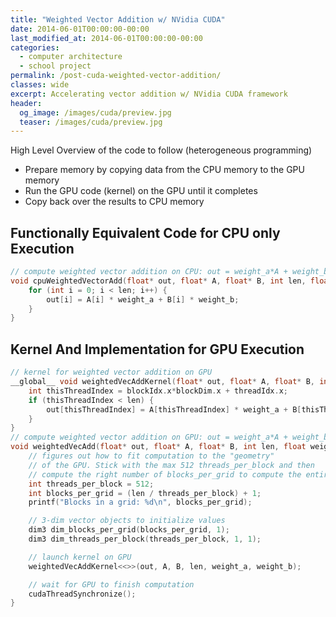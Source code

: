 ```yaml
---
title: "Weighted Vector Addition w/ NVidia CUDA"
date: 2014-06-01T00:00:00-00:00
last_modified_at: 2014-06-01T00:00:00-00:00
categories:
  - computer architecture
  - school project
permalink: /post-cuda-weighted-vector-addition/
classes: wide
excerpt: Accelerating vector addition w/ NVidia CUDA framework
header:
  og_image: /images/cuda/preview.jpg
  teaser: /images/cuda/preview.jpg
---
```


High Level Overview of the code to follow (heterogeneous programming)

- Prepare memory by copying data from the CPU memory to the GPU memory
- Run the GPU code (kernel) on the GPU until it completes
- Copy back over the results to CPU memory

## Functionally Equivalent Code for CPU only Execution

```c
// compute weighted vector addition on CPU: out = weight_a*A + weight_b*B
void cpuWeightedVectorAdd(float* out, float* A, float* B, int len, float weight_a, float weight_b) {
	for (int i = 0; i < len; i++) {
		out[i] = A[i] * weight_a + B[i] * weight_b;
	}
}
```

## Kernel And Implementation for GPU Execution

```c
// kernel for weighted vector addition on GPU
__global__ void weightedVecAddKernel(float* out, float* A, float* B, int len, float weight_a, float weight_b) {
	int thisThreadIndex = blockIdx.x*blockDim.x + threadIdx.x;
	if (thisThreadIndex < len) {
		out[thisThreadIndex] = A[thisThreadIndex] * weight_a + B[thisThreadIndex] * weight_b;
	}
}
// compute weighted vector addition on GPU: out = weight_a*A + weight_b*B
void weightedVecAdd(float* out, float* A, float* B, int len, float weight_a, float weight_b) {
	// figures out how to fit computation to the "geometry"
	// of the GPU. Stick with the max 512 threads_per_block and then
	// compute the right number of blocks_per_grid to compute the entire addition
	int threads_per_block = 512;
	int blocks_per_grid = (len / threads_per_block) + 1;
	printf("Blocks in a grid: %d\n", blocks_per_grid);

	// 3-dim vector objects to initialize values
	dim3 dim_blocks_per_grid(blocks_per_grid, 1);
	dim3 dim_threads_per_block(threads_per_block, 1, 1);

	// launch kernel on GPU
	weightedVecAddKernel<<>>(out, A, B, len, weight_a, weight_b);

	// wait for GPU to finish computation
	cudaThreadSynchronize();
}
```
